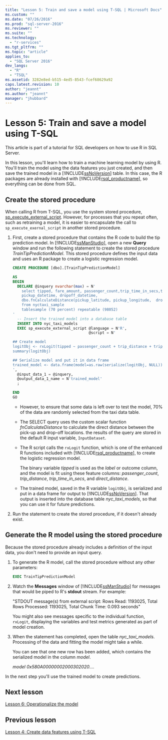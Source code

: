 ```yaml
---
title: "Lesson 5: Train and save a model using T-SQL | Microsoft Docs"
ms.custom: ""
ms.date: "07/26/2016"
ms.prod: "sql-server-2016"
ms.reviewer: ""
ms.suite: ""
ms.technology: 
  - "r-services"
ms.tgt_pltfrm: ""
ms.topic: "article"
applies_to: 
  - "SQL Server 2016"
dev_langs: 
  - "R"
  - "TSQL"
ms.assetid: 3282e8ed-b515-4ed5-8543-fcef68629a92
caps.latest.revision: 10
author: "jeannt"
ms.author: "jeannt"
manager: "jhubbard"
---
```

# Lesson 5: Train and save a model using T-SQL

This article is part of a tutorial for SQL developers on how to use R in SQL Server.

In this lesson, you'll learn how to train a machine learning model by using R. You'll train the model using the data features you just created, and then save the trained model in a [!INCLUDE[ssNoVersion](../../includes/ssnoversion-md.md)] table. In this case, the R packages are already installed with [!INCLUDE[rsql_productname](../../includes/rsql-productname-md.md)], so everything can be done from SQL.

## Create the stored procedure

When calling R from T-SQL, you use the system stored procedure, [sp_execute_external_script](../../relational-databases/system-stored-procedures/sp-execute-external-script-transact-sql.md). However, for processes that you repeat often, such as retraining a model, it is easier to encapsulate the call to  `sp_execute_exernal_script` in another stored procedure.

1.  First, create a stored procedure that contains the R code to build the tip prediction model. In [!INCLUDE[ssManStudio](../../includes/ssmanstudio-md.md)], open a new **Query** window and run the following statement to create the stored procedure _TrainTipPredictionModel_. This stored procedure defines the input data and uses an R package to create a logistic regression model.

    ```SQL
    CREATE PROCEDURE [dbo].[TrainTipPredictionModel]
    
    AS
    BEGIN
      DECLARE @inquery nvarchar(max) = N'
        select tipped, fare_amount, passenger_count,trip_time_in_secs,trip_distance,
        pickup_datetime, dropoff_datetime,
        dbo.fnCalculateDistance(pickup_latitude, pickup_longitude,  dropoff_latitude, dropoff_longitude) as direct_distance
        from nyctaxi_sample
        tablesample (70 percent) repeatable (98052)
    '
      -- Insert the trained model into a database table
      INSERT INTO nyc_taxi_models
      EXEC sp_execute_external_script @language = N'R',
                                      @script = N'
    
    ## Create model
    logitObj <- rxLogit(tipped ~ passenger_count + trip_distance + trip_time_in_secs + direct_distance, data = InputDataSet)
    summary(logitObj)
    
    ## Serialize model and put it in data frame
    trained_model <- data.frame(model=as.raw(serialize(logitObj, NULL)));
    ',
      @input_data_1 = @inquery,
      @output_data_1_name = N'trained_model'
      ;
    
    END
    GO
    ```

    - However, to ensure that some data is left over to test the model, 70% of the data are randomly selected from the taxi data table.
    
    - The SELECT query uses the custom scalar function _fnCalculateDistance_ to calculate the direct distance between the pick-up and drop-off locations.  the results of the query are stored in the default R input variable, `InputDataset`.
  
    - The R script calls the `rxLogit` function, which is one of the enhanced R functions included with [!INCLUDE[rsql_productname](../../includes/rsql-productname-md.md)], to create the logistic regression model.
  
        The binary variable _tipped_ is used as the *label* or outcome column,  and the model is fit using these feature columns:  _passenger_count_, _trip_distance_, _trip_time_in_secs_, and _direct_distance_.
  
    -   The trained model, saved in the R variable `logitObj`, is serialized and put in a data frame for output to [!INCLUDE[ssNoVersion](../../includes/ssnoversion-md.md)]. That output is inserted into the database table _nyc_taxi_models_, so that you can use it for future predictions.
  
2.  Run the statement to create the stored procedure, if it doesn't already exist.

## Generate the R model using the stored procedure

Because the stored procedure already includes a definition of the input data, you don't need to provide an input query.

1. To generate the R model, call the stored procedure without any other parameters:

    ```SQL
    EXEC TrainTipPredictionModel
    ```

2. Watch the **Messages** window of [!INCLUDE[ssManStudio](../../includes/ssmanstudio-md.md)] for messages that would be piped to R's **stdout** stream.  For example:

    "STDOUT message(s) from external script: Rows Read: 1193025, Total Rows Processed: 1193025, Total Chunk Time: 0.093 seconds"
  
    You might also see messages specific to the individual function, `rxLogit`, displaying the variables and test metrics generated as part of model creation.

3.  When the statement has completed, open the table *nyc_taxi_models*. Processing of the data and fitting the model might take a while.

    You can see that one new row has been added, which contains the serialized model in the column _model_.

    *model*
    *0x580A00000002000302020....*

In the next step you'll use the trained model to create predictions.

## Next lesson

[Lesson 6: Operationalize the model](../tutorials/sqldev-operationalize-the-model.md)

## Previous lesson

[Lesson 4: Create data features using T-SQL](..//tutorials/sqldev-create-data-features-using-t-sql.md)

